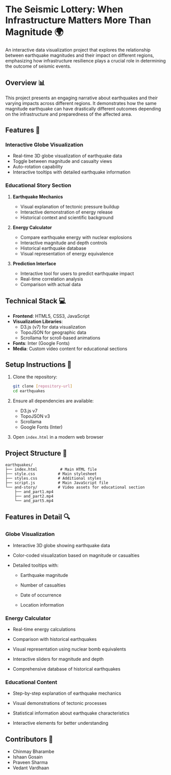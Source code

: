 # The Seismic Lottery: When Infrastructure Matters More Than Magnitude 🌍

An interactive data visualization project that explores the relationship between earthquake magnitudes and their impact on different regions, emphasizing how infrastructure resilience plays a crucial role in determining the outcome of seismic events.

## Overview 📊

This project presents an engaging narrative about earthquakes and their varying impacts across different regions. It demonstrates how the same magnitude earthquake can have drastically different outcomes depending on the infrastructure and preparedness of the affected area.

## Features 🌟

### Interactive Globe Visualization
- Real-time 3D globe visualization of earthquake data
- Toggle between magnitude and casualty views
- Auto-rotation capability
- Interactive tooltips with detailed earthquake information

### Educational Story Section
1. **Earthquake Mechanics**
   - Visual explanation of tectonic pressure buildup
   - Interactive demonstration of energy release
   - Historical context and scientific background

2. **Energy Calculator**
   - Compare earthquake energy with nuclear explosions
   - Interactive magnitude and depth controls
   - Historical earthquake database
   - Visual representation of energy equivalence

3. **Prediction Interface**
   - Interactive tool for users to predict earthquake impact
   - Real-time correlation analysis
   - Comparison with actual data

## Technical Stack 💻

- **Frontend**: HTML5, CSS3, JavaScript
- **Visualization Libraries**:
  - D3.js (v7) for data visualization
  - TopoJSON for geographic data
  - Scrollama for scroll-based animations
- **Fonts**: Inter (Google Fonts)
- **Media**: Custom video content for educational sections

## Setup Instructions 🚀

1. Clone the repository:
   ```bash
   git clone [repository-url]
   cd earthquakes
   ```

2. Ensure all dependencies are available:
   - D3.js v7
   - TopoJSON v3
   - Scrollama
   - Google Fonts (Inter)

3. Open `index.html` in a modern web browser

## Project Structure 📁

```
earthquakes/
├── index.html          # Main HTML file
├── style.css          # Main stylesheet
├── styles.css         # Additional styles
├── script.js          # Main JavaScript file
└── and-story/         # Video assets for educational section
    ├── and_part1.mp4
    ├── and_part2.mp4
    └── and_part5.mp4
```

## Features in Detail 🔍

### Globe Visualization

- Interactive 3D globe showing earthquake data

- Color-coded visualization based on magnitude or casualties

- Detailed tooltips with:

  - Earthquake magnitude

  - Number of casualties

  - Date of occurrence

  - Location information

### Energy Calculator

- Real-time energy calculations

- Comparison with historical earthquakes

- Visual representation using nuclear bomb equivalents

- Interactive sliders for magnitude and depth

- Comprehensive database of historical earthquakes

### Educational Content

- Step-by-step explanation of earthquake mechanics

- Visual demonstrations of tectonic processes

- Statistical information about earthquake characteristics

- Interactive elements for better understanding


## Contributors 📧

- Chinmay Bharambe
- Ishaan Gosain
- Praveen Sharma
- Vedant Vardhaan

